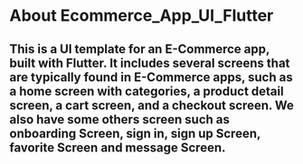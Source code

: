 # About Ecommerce_App_UI_Flutter
This is a UI template for an E-Commerce app, built with Flutter. It includes several screens that are typically found in E-Commerce apps, such as a home screen with categories, a product detail screen, a cart screen, and a checkout screen. We also have some others screen such as onboarding Screen, sign in, sign up Screen, favorite Screen and message Screen.
-

